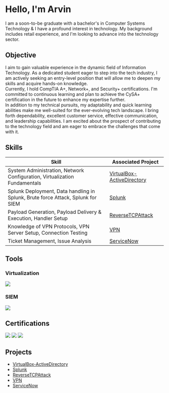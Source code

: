 # Hello, I'm Arvin

I am a soon-to-be graduate with a bachelor's in Computer Systems Technology & I have a profound interest in technology. My background includes retail experience, and I'm looking to advance into the technology sector.

## Objective
I aim to gain valuable experience in the dynamic field of Information Technology. As a dedicated student eager to step into the tech industry, I am actively seeking an entry-level position that will allow me to deepen my skills and acquire hands-on knowledge. <br>
Currently, I hold CompTIA A+, Network+, and Security+ certifications. I'm committed to continuous learning and plan to achieve the CySA+ certification in the future to enhance my expertise further. <br>
In addition to my technical pursuits, my adaptability and quick learning abilities make me well-suited for the ever-evolving tech landscape. I bring forth dependability, excellent customer service, effective communication, and leadership capabilities. I am excited about the prospect of contributing to the technology field and am eager to embrace the challenges that come with it.

## Skills

| Skill                                         | Associated Project         |
|-----------------------------------------------|----------------------------|
| System Administration, Network Configuration, Virtualization Fundamentals          | [VirtualBox-ActiveDirectory](https://github.com/Y-Arvin/VirtualBox-ActiveDirectory) |
| Splunk Deployment, Data handling in Splunk, Brute force Attack, Splunk for SIEM        | [Splunk](https://github.com/Y-Arvin/Splunk) |
| Payload Generation, Payload Delivery & Execution, Handler Setup         | [ReverseTCPAttack](https://github.com/Y-Arvin/ReverseTCPAttack) |
| Knowledge of VPN Protocols, VPN Server Setup, Connection Testing | [VPN](https://github.com/Y-Arvin/VPN) |
| Ticket Management, Issue Analysis        |[ServiceNow](https://github.com/Y-Arvin/ServiceNow) |



## Tools

### Virtualization
<div>
    <img src="https://img.shields.io/badge/VirtualBox-183A61?style=for-the-badge&logo=virtualbox&logoColor=blue" /> 
</div>

### SIEM
<div>
    <img src="https://img.shields.io/badge/-Splunk-000000?&style=for-the-badge&logo=Splunk&logoColor=white" />
</div>

## Certifications
<div>
  <img src="https://img.shields.io/badge/-Security%2B-ffffff?&style=for-the-badge&logo=CompTIA&logoColor=red" />
  <img src="https://img.shields.io/badge/-Network%2B-ffffff?&style=for-the-badge&logo=CompTIA&logoColor=red" />
  <img src="https://img.shields.io/badge/-A%2B-ffffff?&style=for-the-badge&logo=CompTIA&logoColor=red" />
</div>

## Projects
- [VirtualBox-ActiveDirectory](https://github.com/Y-Arvin/VirtualBox-ActiveDirectory)
- [Splunk](https://github.com/Y-Arvin/Splunk) 
- [ReverseTCPAttack](https://github.com/Y-Arvin/ReverseTCPAttack)
- [VPN](https://github.com/Y-Arvin/VPN) 
- [ServiceNow](https://github.com/Y-Arvin/ServiceNow)
